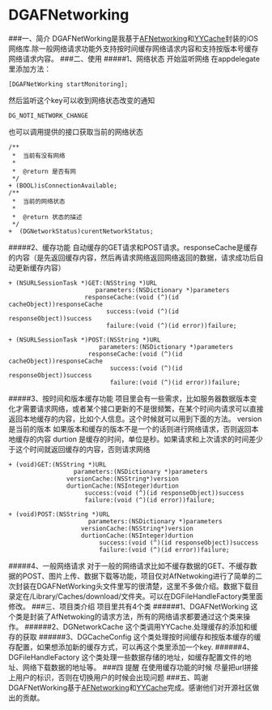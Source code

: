 # DGAFNetworking
###一、简介
  DGAFNetWorking是我基于[AFNetworking](https://github.com/AFNetworking/AFNetworking)和[YYCache](https://github.com/ibireme/YYCache)封装的iOS网络库.除一般网络请求功能外支持按时间缓存网络请求内容和支持按版本号缓存网络请求内容。
###二、使用
#####1、网络状态
开始监听网络 在appdelegate里添加方法：
```
[DGAFNetWorking startMonitoring];
```
然后监听这个key可以收到网络状态改变的通知

```
DG_NOTI_NETWORK_CHANGE
```
也可以调用提供的接口获取当前的网络状态
```
/**
 *  当前有没有网络
 *
 *  @return 是否有网
 */
+ (BOOL)isConnectionAvailable;
/**
 *  当前的网络状态
 *
 *  @return 状态的描述
 */
+  (DGNetworkStatus)curentNetworkStatus;
```
#####2、缓存功能
自动缓存的GET请求和POST请求。responseCache是缓存的内容（是先返回缓存内容，然后再请求网络返回网络返回的数据，请求成功后自动更新缓存内容）
```
+ (NSURLSessionTask *)GET:(NSString *)URL
                        parameters:(NSDictionary *)parameters
                     responseCache:(void (^)(id cacheObject))responseCache
                           success:(void (^)(id responseObject))success
                           failure:(void (^)(id error))failure;

+ (NSURLSessionTask *)POST:(NSString *)URL
                         parameters:(NSDictionary *)parameters
                      responseCache:(void (^)(id cacheObject))responseCache
                            success:(void (^)(id responseObject))success
                            failure:(void (^)(id error))failure;
```
#####3、按时间和版本缓存功能
项目里会有一些需求，比如服务器数据版本变化才需要请求网络，或者某个接口更新的不是很频繁，在某个时间内请求可以直接返回本地缓存的内容，比如个人信息。这个时候就可以用到下面的方法。
version 是当前的版本 如果版本和缓存的版本不是一个的话则进行网络请求，否则返回本地缓存的内容
durtion 是缓存的时间，单位是秒。如果请求和上次请求的时间差少于这个时间就返回缓存的内容，否则请求网络
```
+ (void)GET:(NSString *)URL
                  parameters:(NSDictionary *)parameters
                versionCache:(NSString*)version
                durtionCache:(NSInteger)durtion
                     success:(void (^)(id responseObject))success
                     failure:(void (^)(id error))failure;

+ (void)POST:(NSString *)URL
                      parameters:(NSDictionary *)parameters
                    versionCache:(NSString*)version
                    durtionCache:(NSInteger)durtion
                         success:(void (^)(id responseObject))success
                         failure:(void (^)(id error))failure;
```
#####4、一般网络请求
对于一般的网络请求比如不缓存数据的GET、不缓存数据的POST、图片上传、数据下载等功能，项目仅对AfNetwoking进行了简单的二次封装在DGAFNetWorking头文件里写的很清楚，这里不多做介绍。数据下载目录定在/Library/Caches/download/文件夹。可以在DGFileHandleFactory类里面修改。
###三、项目类介绍
项目里共有4个类
######1、DGAFNetWorking
这个类是封装了AfNetwoking的请求方法，所有的网络请求都要通过这个类来操作。
######2、DGNetworkCache
这个类调用YYCache.处理缓存的添加和缓存的获取
######3、DGCacheConfig
这个类处理按时间缓存和按版本缓存的缓存配置，如果想添加新的缓存方式，可以再这个类里添加一个key.
######4、DGFileHandleFactory
这个类处理一些数据存储的地址，如缓存配置文件的地址、网络下载数据的地址等。
###四 提醒
在使用缓存功能的时候 尽量把url拼接上用户的标识，否则在切换用户的时候会出现问题 
###五、鸣谢
DGAFNetWorking基于[AFNetworking](https://github.com/AFNetworking/AFNetworking)和[YYCache](https://github.com/ibireme/YYCache)完成。感谢他们对开源社区做出的贡献。
